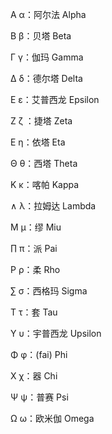 Α α：阿尔法 Alpha

Β β：贝塔 Beta

Γ γ：伽玛 Gamma

Δ δ：德尔塔 Delta

Ε ε：艾普西龙 Epsilon

Ζ ζ ：捷塔 Zeta

Ε η：依塔 Eta

Θ θ：西塔 Theta

Κ κ：喀帕 Kappa

∧ λ：拉姆达 Lambda

Μ μ：缪 Miu

∏ π：派 Pai

Ρ ρ：柔 Rho

∑ σ：西格玛 Sigma

Τ τ：套 Tau

Υ υ：宇普西龙 Upsilon

Φ φ：(fai) Phi

Χ χ：器 Chi

Ψ ψ：普赛 Psi

Ω ω：欧米伽 Omega

